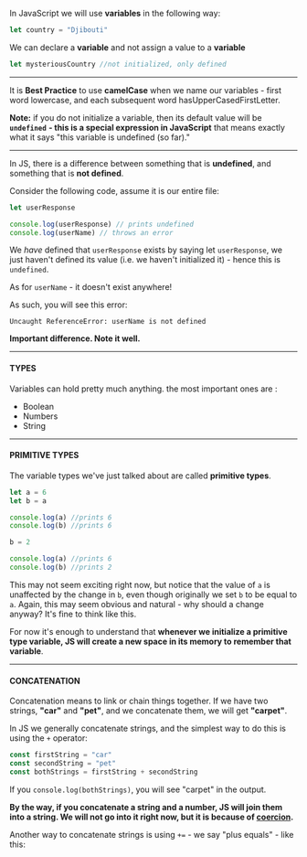 
In JavaScript we will use **variables** in the following way:




```js
let country = "Djibouti"
```



We can declare a **variable** and not assign a value to a **variable**
 
```js
let mysteriousCountry //not initialized, only defined
``` 



----------



It is **Best Practice** to use **camelCase** when we name our variables - first word lowercase, and each subsequent word hasUpperCasedFirstLetter.



**Note:** if you do not initialize a variable, then its default value will be **`undefined`** **- this is a special expression in JavaScript** that means exactly what it says "this variable is undefined (so far)."




----------

  

In JS, there is a difference between something that is **undefined**, and something that is **not defined**.

Consider the following code, assume it is our entire file:


```js
let userResponse

console.log(userResponse) // prints undefined
console.log(userName) // throws an error
```
  

We _have_ defined that `userResponse` exists by saying let `userResponse`, we just haven't defined its value (i.e. we haven't initialized it) - hence this is `undefined`.

  

As for `userName` - it doesn't exist anywhere!

As such, you will see this error:

  

    Uncaught ReferenceError: userName is not defined

  

**Important difference. Note it well.**


----------

  

#### **TYPES**

  

Variables can hold pretty much anything. the most important ones are : 
  - Boolean
  - Numbers
  - String

 
----------

#### **PRIMITIVE TYPES**

  

The variable types we've just talked about are called **primitive types**.


  
```js
let a = 6
let b = a

console.log(a) //prints 6
console.log(b) //prints 6

b = 2

console.log(a) //prints 6
console.log(b) //prints 2
```
  

This may not seem exciting right now, but notice that the value of `a` is unaffected by the change in `b`, even though originally we set `b` to be equal to `a`. Again, this may seem obvious and natural - why should a change anyway? It's fine to think like this.

  

For now it's enough to understand that **whenever we initialize a primitive type variable, JS will create a new space in its memory to remember that variable**.



  

----------

  

#### **CONCATENATION**

  



Concatenation means to link or chain things together. If we have two strings, **"car"** and **"pet"**, and we concatenate them, we will get **"carpet"**.


In JS we generally concatenate strings, and the simplest way to do this is using the `+` operator:


```js
const firstString = "car"
const secondString = "pet"
const bothStrings = firstString + secondString
```
  

If you `console.log(bothStrings)`, you will see "carpet" in the output.

  

**By the way, if you concatenate a string and a number, JS will join them into a string. We will not go into it right now, but it is because of [coercion](https://developer.mozilla.org/en-US/docs/Glossary/Type_coercion).**
  

Another way to concatenate strings is using `+=` - we say "plus equals" - like this:


  
